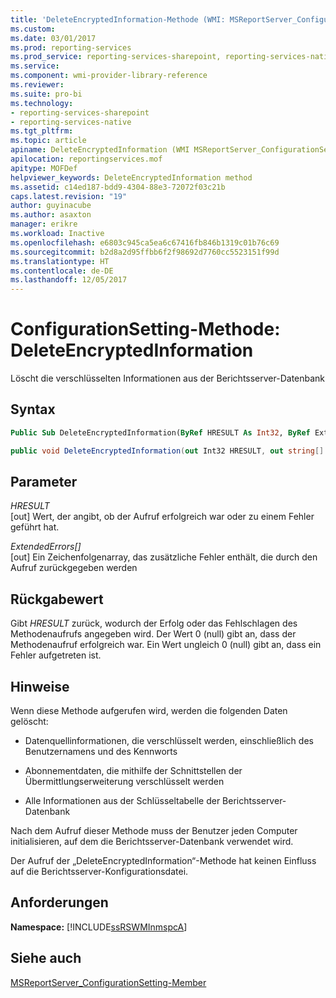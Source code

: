 ```yaml
---
title: 'DeleteEncryptedInformation-Methode (WMI: MSReportServer_ConfigurationSetting) | Microsoft-Dokumentation'
ms.custom: 
ms.date: 03/01/2017
ms.prod: reporting-services
ms.prod_service: reporting-services-sharepoint, reporting-services-native
ms.service: 
ms.component: wmi-provider-library-reference
ms.reviewer: 
ms.suite: pro-bi
ms.technology:
- reporting-services-sharepoint
- reporting-services-native
ms.tgt_pltfrm: 
ms.topic: article
apiname: DeleteEncryptedInformation (WMI MSReportServer_ConfigurationSetting Class)
apilocation: reportingservices.mof
apitype: MOFDef
helpviewer_keywords: DeleteEncryptedInformation method
ms.assetid: c14ed187-bdd9-4304-88e3-72072f03c21b
caps.latest.revision: "19"
author: guyinacube
ms.author: asaxton
manager: erikre
ms.workload: Inactive
ms.openlocfilehash: e6803c945ca5ea6c67416fb846b1319c01b76c69
ms.sourcegitcommit: b2d8a2d95ffbb6f2f98692d7760cc5523151f99d
ms.translationtype: HT
ms.contentlocale: de-DE
ms.lasthandoff: 12/05/2017
---
```

# <a name="configurationsetting-method---deleteencryptedinformation"></a>ConfigurationSetting-Methode: DeleteEncryptedInformation
  Löscht die verschlüsselten Informationen aus der Berichtsserver-Datenbank  
  
## <a name="syntax"></a>Syntax  
  
```vb  
Public Sub DeleteEncryptedInformation(ByRef HRESULT As Int32, ByRef ExtendedErrors() As String)  
```  
  
```csharp  
public void DeleteEncryptedInformation(out Int32 HRESULT, out string[] ExtendedErrors);  
```  
  
## <a name="parameters"></a>Parameter  
 *HRESULT*  
 [out] Wert, der angibt, ob der Aufruf erfolgreich war oder zu einem Fehler geführt hat.  
  
 *ExtendedErrors[]*  
 [out] Ein Zeichenfolgenarray, das zusätzliche Fehler enthält, die durch den Aufruf zurückgegeben werden  
  
## <a name="return-value"></a>Rückgabewert  
 Gibt *HRESULT* zurück, wodurch der Erfolg oder das Fehlschlagen des Methodenaufrufs angegeben wird. Der Wert 0 (null) gibt an, dass der Methodenaufruf erfolgreich war. Ein Wert ungleich 0 (null) gibt an, dass ein Fehler aufgetreten ist.  
  
## <a name="remarks"></a>Hinweise  
 Wenn diese Methode aufgerufen wird, werden die folgenden Daten gelöscht:  
  
-   Datenquellinformationen, die verschlüsselt werden, einschließlich des Benutzernamens und des Kennworts  
  
-   Abonnementdaten, die mithilfe der Schnittstellen der Übermittlungserweiterung verschlüsselt werden  
  
-   Alle Informationen aus der Schlüsseltabelle der Berichtsserver-Datenbank  
  
 Nach dem Aufruf dieser Methode muss der Benutzer jeden Computer initialisieren, auf dem die Berichtsserver-Datenbank verwendet wird.  
  
 Der Aufruf der „DeleteEncryptedInformation“-Methode hat keinen Einfluss auf die Berichtsserver-Konfigurationsdatei.  
  
## <a name="requirements"></a>Anforderungen  
 **Namespace:** [!INCLUDE[ssRSWMInmspcA](../../includes/ssrswminmspca-md.md)]  
  
## <a name="see-also"></a>Siehe auch  
 [MSReportServer_ConfigurationSetting-Member](../../reporting-services/wmi-provider-library-reference/msreportserver-configurationsetting-members.md)  
  
  
